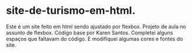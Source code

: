 # site-de-turismo-em-html.
Este é um site feito em html sendo ajustado por flexbox.
Projeto de aula no assunto de flexbox.
Código base por Karen Santos.
Completei alguns espaços que faltavam do código.
E modifiquei algumas cores e fontes do site.
